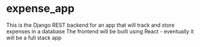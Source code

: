 # expense_app
This is the Django REST backend for an app that will track and store expenses in a database
The frontend will be built using React - eventually it will be a full stack app
